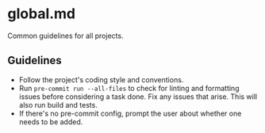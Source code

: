 # global.md

Common guidelines for all projects.

## Guidelines

- Follow the project's coding style and conventions.
- Run `pre-commit run --all-files` to check for linting and formatting issues before considering a task done. Fix any issues that arise. This will also run build and tests.
- If there's no pre-commit config, prompt the user about whether one needs to be added.
